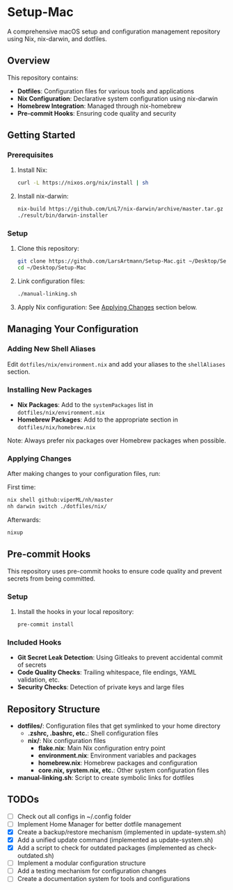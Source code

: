 # Setup-Mac

A comprehensive macOS setup and configuration management repository using Nix, nix-darwin, and dotfiles.

## Overview

This repository contains:

- **Dotfiles**: Configuration files for various tools and applications
- **Nix Configuration**: Declarative system configuration using nix-darwin
- **Homebrew Integration**: Managed through nix-homebrew
- **Pre-commit Hooks**: Ensuring code quality and security

## Getting Started

### Prerequisites

1. Install Nix:
   ```sh
   curl -L https://nixos.org/nix/install | sh
   ```

2. Install nix-darwin:
   ```sh
   nix-build https://github.com/LnL7/nix-darwin/archive/master.tar.gz -A installer
   ./result/bin/darwin-installer
   ```

### Setup

1. Clone this repository:
   ```sh
   git clone https://github.com/LarsArtmann/Setup-Mac.git ~/Desktop/Setup-Mac
   cd ~/Desktop/Setup-Mac
   ```

2. Link configuration files:
   ```sh
   ./manual-linking.sh
   ```

3. Apply Nix configuration:
   See [Applying Changes](#applying-changes) section below.

## Managing Your Configuration

### Adding New Shell Aliases

Edit `dotfiles/nix/environment.nix` and add your aliases to the `shellAliases` section.

### Installing New Packages

- **Nix Packages**: Add to the `systemPackages` list in `dotfiles/nix/environment.nix`
- **Homebrew Packages**: Add to the appropriate section in `dotfiles/nix/homebrew.nix`

Note: Always prefer nix packages over Homebrew packages when possible.

### Applying Changes

After making changes to your configuration files, run:

First time:

```sh
nix shell github:viperML/nh/master
nh darwin switch ./dotfiles/nix/
```

Afterwards:

```sh
nixup
```

## Pre-commit Hooks

This repository uses pre-commit hooks to ensure code quality and prevent secrets from being committed.

### Setup

1. Install the hooks in your local repository:
   ```sh
   pre-commit install
   ```

### Included Hooks

- **Git Secret Leak Detection**: Using Gitleaks to prevent accidental commit of secrets
- **Code Quality Checks**: Trailing whitespace, file endings, YAML validation, etc.
- **Security Checks**: Detection of private keys and large files

## Repository Structure

- **dotfiles/**: Configuration files that get symlinked to your home directory
  - **.zshrc, .bashrc, etc.**: Shell configuration files
  - **nix/**: Nix configuration files
    - **flake.nix**: Main Nix configuration entry point
    - **environment.nix**: Environment variables and packages
    - **homebrew.nix**: Homebrew packages and configuration
    - **core.nix, system.nix, etc.**: Other system configuration files
- **manual-linking.sh**: Script to create symbolic links for dotfiles

## TODOs

- [ ] Check out all configs in ~/.config folder
- [ ] Implement Home Manager for better dotfile management
- [x] Create a backup/restore mechanism (implemented in update-system.sh)
- [x] Add a unified update command (implemented as update-system.sh)
- [x] Add a script to check for outdated packages (implemented as check-outdated.sh)
- [ ] Implement a modular configuration structure
- [ ] Add a testing mechanism for configuration changes
- [ ] Create a documentation system for tools and configurations
